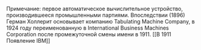 Примечание: первое автоматическое вычислительное устройство, производившееся промышленными партиями. Впоследствии (1896) Герман Холлерит основывает компанию Tabulating Machine Company, в 1924 году переименованную в International Business Machines Corporation после промежуточной смены имени в 1911.
[[В 1911 Появление IBM]]